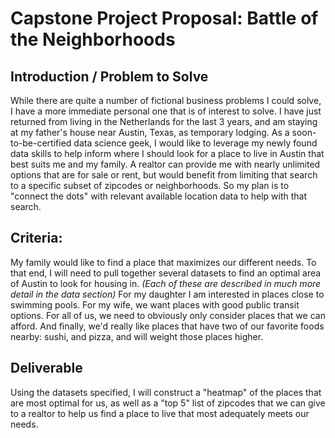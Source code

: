 # Capstone Project Proposal: Battle of the Neighborhoods

## Introduction / Problem to Solve
While there are quite a number of fictional business problems I could solve, I have a more immediate personal one that is of interest to solve.
I have just returned from living in the Netherlands for the last 3 years, and am staying at my father's house near Austin, Texas, as temporary lodging.
As a soon-to-be-certified data science geek, I would like to leverage my newly found data skills to help inform where I should look for a place to live in Austin that best suits me and my family.
A realtor can provide me with nearly unlimited options that are for sale or rent, but would benefit from limiting that search to a specific subset of zipcodes or neighborhoods.
So my plan is to "connect the dots" with relevant available location data to help with that search.

## Criteria:
My family would like to find a place that maximizes our different needs. To that end, I will need to pull together several datasets to find an optimal area of Austin to look for housing in. *(Each of these are described in much more detail in the data section)* For my daughter I am interested in places close to swimming pools.  For my wife, we want places with good public transit options. For all of us, we need to obviously only consider places that we can afford. And finally, we'd really like places that have two of our favorite foods nearby: sushi, and pizza, and will weight those places higher.

## Deliverable
Using the datasets specified, I will construct a "heatmap" of the places that are most optimal for us, as well as a "top 5" list of zipcodes that we can give to a realtor to help us find a place to live that most adequately meets our needs.
